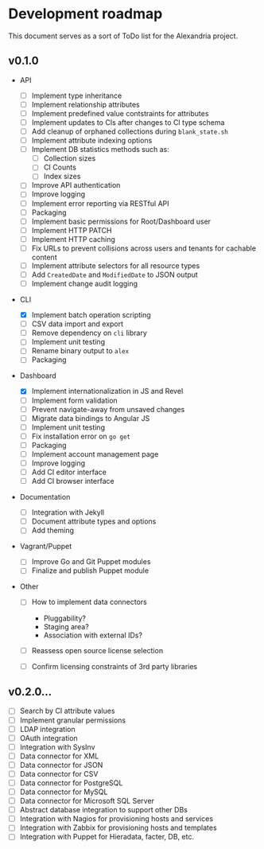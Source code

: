 # Development roadmap

This document serves as a sort of ToDo list for the Alexandria project.

## v0.1.0

* API

  - [ ] Implement type inheritance
  - [ ] Implement relationship attributes
  - [ ] Implement predefined value contstraints for attributes
  - [ ] Implement updates to CIs after changes to CI type schema
  - [ ] Add cleanup of orphaned collections during `blank_state.sh`
  - [ ] Implement attribute indexing options
  - [ ] Implement DB statistics methods such as:
    - [ ] Collection sizes
    - [ ] CI Counts
    - [ ] Index sizes
  - [ ] Improve API authentication
  - [ ] Improve logging
  - [ ] Implement error reporting via RESTful API
  - [ ] Packaging
  - [ ] Implement basic permissions for Root/Dashboard user
  - [ ] Implement HTTP PATCH
  - [ ] Implement HTTP caching
  - [ ] Fix URLs to prevent collisions across users and tenants for cachable
        content
  - [ ] Implement attribute selectors for all resource types
  - [ ] Add `CreatedDate` and `ModifiedDate` to JSON output
  - [ ] Implement change audit logging

* CLI

  - [x] Implement batch operation scripting
  - [ ] CSV data import and export
  - [ ] Remove dependency on `cli` library
  - [ ] Implement unit testing
  - [ ] Rename binary output to `alex`
  - [ ] Packaging

* Dashboard

  - [x] Implement internationalization in JS and Revel
  - [ ] Implement form validation
  - [ ] Prevent navigate-away from unsaved changes
  - [ ] Migrate data bindings to Angular JS
  - [ ] Implement unit testing
  - [ ] Fix installation error on `go get`
  - [ ] Packaging
  - [ ] Implement account management page
  - [ ] Improve logging
  - [ ] Add CI editor interface
  - [ ] Add CI browser interface

* Documentation

  - [ ] Integration with Jekyll
  - [ ] Document attribute types and options
  - [ ] Add theming

* Vagrant/Puppet

  - [ ] Improve Go and Git Puppet modules
  - [ ] Finalize and publish Puppet module

* Other

  - [ ] How to implement data connectors
    
    * Pluggability?
    * Staging area?
    * Association with external IDs?

  - [ ] Reassess open source license selection
  - [ ] Confirm licensing constraints of 3rd party libraries

## v0.2.0...

- [ ] Search by CI attribute values
- [ ] Implement granular permissions
- [ ] LDAP integration
- [ ] OAuth integration
- [ ] Integration with SysInv
- [ ] Data connector for XML
- [ ] Data connector for JSON
- [ ] Data connector for CSV
- [ ] Data connector for PostgreSQL
- [ ] Data connector for MySQL
- [ ] Data connector for Microsoft SQL Server
- [ ] Abstract database integration to support other DBs
- [ ] Integration with Nagios for provisioning hosts and services
- [ ] Integration with Zabbix for provisioning hosts and templates
- [ ] Integration with Puppet for Hieradata, facter, DB, etc.
